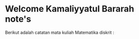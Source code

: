 # Welcome Kamaliyyatul Bararah note's

Berikut adalah catatan mata kuliah Matematika diskrit : 

```{tableofcontents}
```

